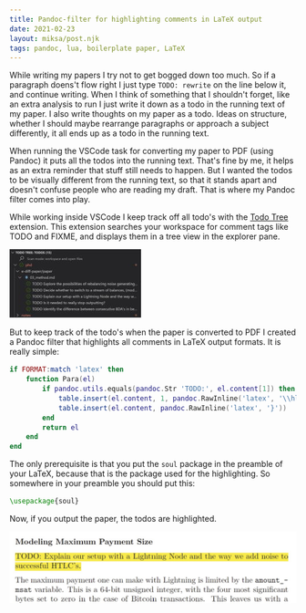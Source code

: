 ```yaml
---
title: Pandoc-filter for highlighting comments in LaTeX output
date: 2021-02-23
layout: miksa/post.njk
tags: pandoc, lua, boilerplate paper, LaTeX
---
```


While writing my papers I try not to get bogged down too much. So if a paragraph doens't flow right I just type `TODO: rewrite` on the line below it, and continue writing. When I think of something that I shouldn't forget, like an extra analysis to run I just write it down as a todo in the running text of my paper. I also write thoughts on my paper as a todo. Ideas on structure, whether I should maybe rearrange paragraphs or approach a subject differently, it all ends up as a todo in the running text.

When running the VSCode task for converting my paper to PDF (using Pandoc) it puts all the todos into the running text. That's fine by me, it helps as an extra reminder that stuff still needs to happen. But I wanted the todos to be visually different from the running text, so that it stands apart and doesn't confuse people who are reading my draft. That is where my Pandoc filter comes into play.
<!-- more -->
While working inside VSCode I keep track off all todo's with the [Todo Tree](https://marketplace.visualstudio.com/items?itemName=Gruntfuggly.todo-tree) extension. This extension searches your workspace for comment tags like TODO and FIXME, and displays them in a tree view in the explorer pane.

![Todo Tree in VSCode](/images/todo-tree.jpg "/images/todo-tree.jpg")

But to keep track of the todo's when the paper is converted to PDF I created a Pandoc filter that highlights all comments in LaTeX output formats. It is really simple:

```lua
if FORMAT:match 'latex' then
    function Para(el)
        if pandoc.utils.equals(pandoc.Str 'TODO:', el.content[1]) then 
            table.insert(el.content, 1, pandoc.RawInline('latex', '\\hl{'))
            table.insert(el.content, pandoc.RawInline('latex', '}'))
        end
        return el
    end
end
```

The only prerequisite is that you put the `soul` package in the preamble of your LaTeX, because that is the package used for the highlighting. So somewhere in your preamble you should put this:

```latex
\usepackage{soul}
```

Now, if you output the paper, the todos are highlighted.

![Todo in LaTeX PDF output](/images/todo-in-pdf.jpg "Todo in LaTeX PDF output")
